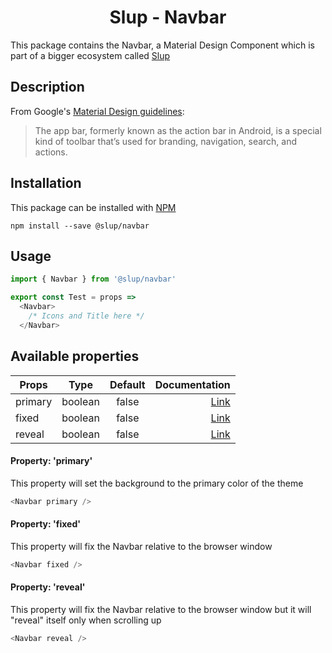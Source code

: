 <demo gif>

<h1 align='center'>Slup - Navbar</h1>

This package contains the Navbar, a Material Design Component which is part of a bigger ecosystem called [Slup](https://github.com/gejsi/material)

## Description
From Google's [Material Design guidelines](https://material.io/guidelines):
<blockquote>
  The app bar, formerly known as the action bar in Android, is a special kind of toolbar that’s used for branding, navigation, search, and actions.
</blockquote>

## Installation
This package can be installed with [NPM](http://npmjs.com/)
```
npm install --save @slup/navbar
```

## Usage
```js
import { Navbar } from '@slup/navbar'

export const Test = props =>
  <Navbar>
    /* Icons and Title here */
  </Navbar>
```

## Available properties
| Props          |    Type       |    Default    | Documentation                |
|-------------   |:-------------:|:-------------:|------:                       |
| primary        |  boolean      |  false        | [Link](#property-primary)    |
| fixed          |  boolean      |  false        | [Link](#property-fixed)      |
| reveal         |  boolean      |  false        | [Link](#property-reveal)     |

#### Property: 'primary'
This property will set the background to the primary color of the theme
```js
<Navbar primary />
```

#### Property: 'fixed'
This property will fix the Navbar relative to the browser window
```js
<Navbar fixed />
```

#### Property: 'reveal'
This property will fix the Navbar relative to the browser window but it will "reveal" itself only when scrolling up
```js
<Navbar reveal />
```
